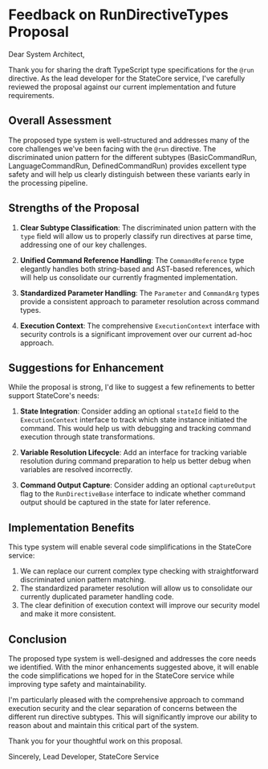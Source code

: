 # Feedback on RunDirectiveTypes Proposal

Dear System Architect,

Thank you for sharing the draft TypeScript type specifications for the `@run` directive. As the lead developer for the StateCore service, I've carefully reviewed the proposal against our current implementation and future requirements.

## Overall Assessment

The proposed type system is well-structured and addresses many of the core challenges we've been facing with the `@run` directive. The discriminated union pattern for the different subtypes (BasicCommandRun, LanguageCommandRun, DefinedCommandRun) provides excellent type safety and will help us clearly distinguish between these variants early in the processing pipeline.

## Strengths of the Proposal

1. **Clear Subtype Classification**: The discriminated union pattern with the `type` field will allow us to properly classify run directives at parse time, addressing one of our key challenges.

2. **Unified Command Reference Handling**: The `CommandReference` type elegantly handles both string-based and AST-based references, which will help us consolidate our currently fragmented implementation.

3. **Standardized Parameter Handling**: The `Parameter` and `CommandArg` types provide a consistent approach to parameter resolution across command types.

4. **Execution Context**: The comprehensive `ExecutionContext` interface with security controls is a significant improvement over our current ad-hoc approach.

## Suggestions for Enhancement

While the proposal is strong, I'd like to suggest a few refinements to better support StateCore's needs:

1. **State Integration**: Consider adding an optional `stateId` field to the `ExecutionContext` interface to track which state instance initiated the command. This would help us with debugging and tracking command execution through state transformations.

2. **Variable Resolution Lifecycle**: Add an interface for tracking variable resolution during command preparation to help us better debug when variables are resolved incorrectly.

3. **Command Output Capture**: Consider adding an optional `captureOutput` flag to the `RunDirectiveBase` interface to indicate whether command output should be captured in the state for later reference.

## Implementation Benefits

This type system will enable several code simplifications in the StateCore service:

1. We can replace our current complex type checking with straightforward discriminated union pattern matching.
2. The standardized parameter resolution will allow us to consolidate our currently duplicated parameter handling code.
3. The clear definition of execution context will improve our security model and make it more consistent.

## Conclusion

The proposed type system is well-designed and addresses the core needs we identified. With the minor enhancements suggested above, it will enable the code simplifications we hoped for in the StateCore service while improving type safety and maintainability.

I'm particularly pleased with the comprehensive approach to command execution security and the clear separation of concerns between the different run directive subtypes. This will significantly improve our ability to reason about and maintain this critical part of the system.

Thank you for your thoughtful work on this proposal.

Sincerely,
Lead Developer, StateCore Service